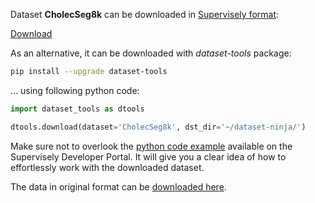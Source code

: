 Dataset **CholecSeg8k** can be downloaded in [Supervisely format](https://developer.supervisely.com/api-references/supervisely-annotation-json-format):

 [Download](https://assets.supervisely.com/supervisely-supervisely-assets-public/teams_storage/o/g/hb/T3TFPWjLh2h8JOAB9WjVIakAdtixLpLxNEyj8w8A3gxT8WBpaT7u1i2FukGMHFBTypxowA958SO3vxq1CWxyhBIpGBGMbzNd5eWYUiMuSu6pqgGrXser8nwzwvAz.tar)

As an alternative, it can be downloaded with *dataset-tools* package:
``` bash
pip install --upgrade dataset-tools
```

... using following python code:
``` python
import dataset_tools as dtools

dtools.download(dataset='CholecSeg8k', dst_dir='~/dataset-ninja/')
```
Make sure not to overlook the [python code example](https://developer.supervisely.com/getting-started/python-sdk-tutorials/iterate-over-a-local-project) available on the Supervisely Developer Portal. It will give you a clear idea of how to effortlessly work with the downloaded dataset.

The data in original format can be [downloaded here](https://www.kaggle.com/datasets/newslab/cholecseg8k/download?datasetVersionNumber=11).